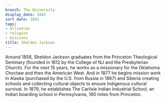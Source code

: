 ```yaml
---
branch: The University
display_date: 1842
sort_date: 1842
tags:
- alliances
- religion
- missions
title: Sheldon Jackson
---
```


Around 1858, Sheldon Jackson graduates from the Princeton Theological Seminary  (founded in 1812 by the College of NJ and the Presbyterian Church). For the next 15 years, he works as a missionary for the Oklahoma Choctaw and then the American West. And in 1877 he begins mission work in Alaska (purchased by the U.S. from Russia in 1867) and Siberia creating schools and collecting cultural objects to ensure Indigenous cultural survival. In 1879, he establishes The Carlisle Indian Industrial School, an Indian boarding school in Pennsylvania, 160 miles from Princeton.